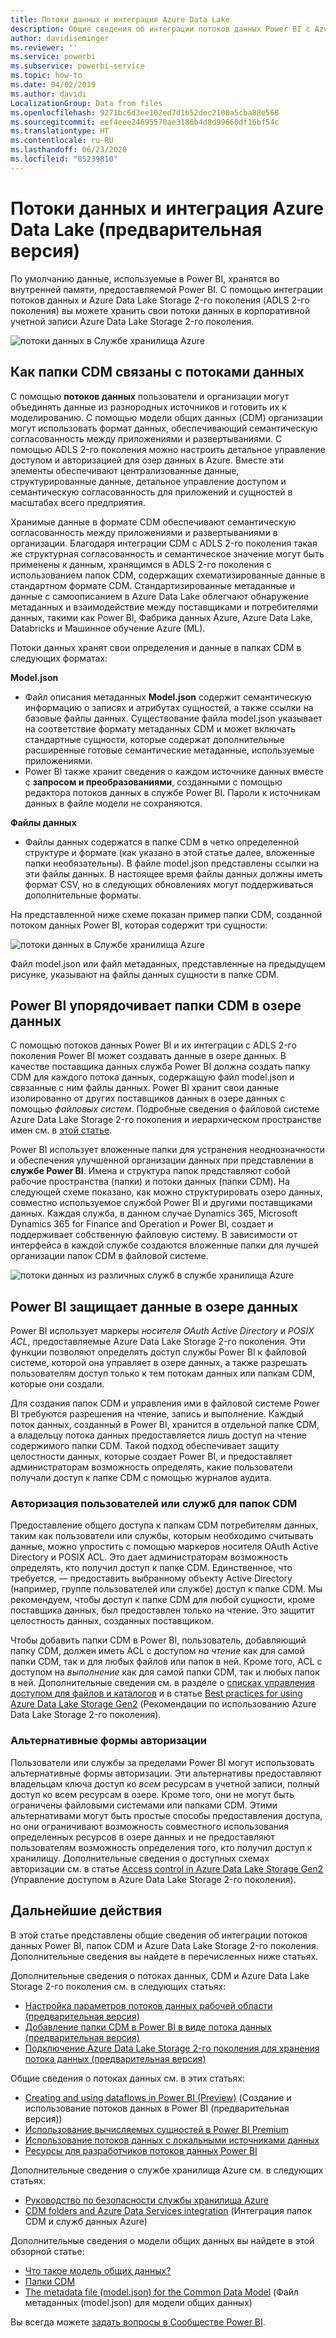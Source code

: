 ```yaml
---
title: Потоки данных и интеграция Azure Data Lake
description: Общие сведения об интеграции потоков данных Power BI с Azure Data Lake Storage 2-го поколения
author: davidiseminger
ms.reviewer: ''
ms.service: powerbi
ms.subservice: powerbi-service
ms.topic: how-to
ms.date: 04/02/2019
ms.author: davidi
LocalizationGroup: Data from files
ms.openlocfilehash: 9271bc6d3ee102ed7d1b52dec2100a5cba88e568
ms.sourcegitcommit: eef4eee24695570ae3186b4d8d99660df16bf54c
ms.translationtype: HT
ms.contentlocale: ru-RU
ms.lasthandoff: 06/23/2020
ms.locfileid: "85239810"
---
```

# <a name="dataflows-and-azure-data-lake-integration-preview"></a>Потоки данных и интеграция Azure Data Lake (предварительная версия)

По умолчанию данные, используемые в Power BI, хранятся во внутренней памяти, предоставляемой Power BI. С помощью интеграции потоков данных и Azure Data Lake Storage 2-го поколения (ADLS 2-го поколения) вы можете хранить свои потоки данных в корпоративной учетной записи Azure Data Lake Storage 2-го поколения. 

![потоки данных в Службе хранилища Azure](media/service-dataflows-azure-data-lake-integration/dataflows-azure-integration_01.jpg)

## <a name="how-cdm-folders-relate-to-dataflows"></a>Как папки CDM связаны с потоками данных

С помощью **потоков данных** пользователи и организации могут объединять данные из разнородных источников и готовить их к моделированию. С помощью модели общих данных (CDM) организации могут использовать формат данных, обеспечивающий семантическую согласованность между приложениями и развертываниями. C помощью ADLS 2-го поколения можно настроить детальное управление доступом и авторизацией для озер данных в Azure. Вместе эти элементы обеспечивают централизованные данные, структурированные данные, детальное управление доступом и семантическую согласованность для приложений и сущностей в масштабах всего предприятия.

Хранимые данные в формате CDM обеспечивают семантическую согласованность между приложениями и развертываниями в организации. Благодаря интеграции CDM с ADLS 2-го поколения такая же структурная согласованность и семантическое значение могут быть применены к данным, хранящимся в ADLS 2-го поколения с использованием папок CDM, содержащих схематизированные данные в стандартном формате CDM. Стандартизированные метаданные и данные с самоописанием в Azure Data Lake облегчают обнаружение метаданных и взаимодействие между поставщиками и потребителями данных, такими как Power BI, Фабрика данных Azure, Azure Data Lake, Databricks и Машинное обучение Azure (ML). 

Потоки данных хранят свои определения и данные в папках CDM в следующих форматах:

**Model.json**
* Файл описания метаданных **Model.json** содержит семантическую информацию о записях и атрибутах сущностей, а также ссылки на базовые файлы данных. Существование файла model.json указывает на соответствие формату метаданных CDM и может включать стандартные сущности, которые содержат дополнительные расширенные готовые семантические метаданные, используемые приложениями.
* Power BI также хранит сведения о каждом источнике данных вместе с **запросом и преобразованиями**, созданными с помощью редактора потоков данных в службе Power BI. Пароли к источникам данных в файле модели не сохраняются.

**Файлы данных**
* Файлы данных содержатся в папке CDM в четко определенной структуре и формате (как указано в этой статье далее, вложенные папки необязательны). В файле model.json представлены ссылки на эти файлы данных. В настоящее время файлы данных должны иметь формат CSV, но в следующих обновлениях могут поддерживаться дополнительные форматы. 

На представленной ниже схеме показан пример папки CDM, созданной потоком данных Power BI, которая содержит три сущности:

![потоки данных в Службе хранилища Azure](media/service-dataflows-azure-data-lake-integration/dataflows-azure-integration_01.jpg)

Файл model.json или файл метаданных, представленные на предыдущем рисунке, указывают на файлы данных сущности в папке CDM.

## <a name="power-bi-organizes-cdm-folders-in-the-data-lake"></a>Power BI упорядочивает папки CDM в озере данных

С помощью потоков данных Power BI и их интеграции с ADLS 2-го поколения Power BI может создавать данные в озере данных. В качестве поставщика данных служба Power BI должна создать папку CDM для каждого потока данных, содержащую файл model.json и связанные с ним файлы данных. Power BI хранит свои данные изолированно от других поставщиков данных в озере данных с помощью *файловых систем*. Подробные сведения о файловой системе Azure Data Lake Storage 2-го поколения и иерархическом пространстве имен см. в [этой статье](https://docs.microsoft.com/azure/storage/data-lake-storage/namespace).

Power BI использует вложенные папки для устранения неоднозначности и обеспечения улучшенной организации данных при представлении в **службе Power BI**. Имена и структура папок представляют собой рабочие пространства (папки) и потоки данных (папки CDM). На следующей схеме показано, как можно структурировать озеро данных, совместно используемое службой Power BI и другими поставщиками данных. Каждая служба, в данном случае Dynamics 365, Microsoft Dynamics 365 for Finance and Operation и Power BI, создает и поддерживает собственную файловую систему. В зависимости от интерфейса в каждой службе создаются вложенные папки для лучшей организации папок CDM в файловой системе. 

![потоки данных из различных служб в службе хранилища Azure](media/service-dataflows-azure-data-lake-integration/dataflows-azure-integration_02.jpg)

## <a name="power-bi-protects-data-in-the-data-lake"></a>Power BI защищает данные в озере данных

Power BI использует маркеры *носителя OAuth Active Directory* и *POSIX ACL*, предоставляемые Azure Data Lake Storage 2-го поколения. Эти функции позволяют определять доступ службы Power BI к файловой системе, которой она управляет в озере данных, а также разрешать пользователям доступ только к тем потокам данных или папкам CDM, которые они создали. 

Для создания папок CDM и управления ими в файловой системе Power BI требуются разрешения на чтение, запись и выполнение. Каждый поток данных, созданный в Power BI, хранится в отдельной папке CDM, а владельцу потока данных предоставляется лишь доступ на чтение содержимого папки CDM. Такой подход обеспечивает защиту целостности данных, которые создает Power BI, и предоставляет администраторам возможность определять, какие пользователи получали доступ к папке CDM с помощью журналов аудита. 

### <a name="authorizing-users-or-services-for-cdm-folders"></a>Авторизация пользователей или служб для папок CDM

Предоставление общего доступа к папкам CDM потребителям данных, таким как пользователи или службы, которым необходимо считывать данные, можно упростить с помощью маркеров носителя OAuth Active Directory и POSIX ACL. Это дает администраторам возможность определять, кто получил доступ к папке CDM. Единственное, что требуется, — предоставить выбранному объекту Active Directory (например, группе пользователей или службе) доступ к папке CDM. Мы рекомендуем, чтобы доступ к папке CDM для любой сущности, кроме поставщика данных, был предоставлен только на чтение. Это защитит целостность данных, созданных поставщиком.

Чтобы добавить папки CDM в Power BI, пользователь, добавляющий папку CDM, должен иметь ACL с доступом *на чтение* как для самой папки CDM, так и для любых файлов или папок в ней. Кроме того, ACL с доступом на *выполнение* как для самой папки CDM, так и любых папок в ней. Дополнительные сведения см. в разделе о [списках управления доступом для файлов и каталогов](https://docs.microsoft.com/azure/storage/blobs/data-lake-storage-access-control#access-control-lists-on-files-and-directories) и в статье [Best practices for using Azure Data Lake Storage Gen2](https://docs.microsoft.com/azure/storage/blobs/data-lake-storage-best-practices) (Рекомендации по использованию Azure Data Lake Storage 2-го поколения).


### <a name="alternative-forms-of-authorization"></a>Альтернативные формы авторизации

Пользователи или службы за пределами Power BI могут использовать альтернативные формы авторизации. Эти альтернативы предоставляют владельцам ключа доступ ко *всем* ресурсам в учетной записи, полный доступ ко всем ресурсам в озере. Кроме того, они не могут быть ограничены файловыми системами или папками CDM. Этими альтернативами могут быть простые способы предоставления доступа, но они ограничивают возможность совместного использования определенных ресурсов в озере данных и не предоставляют пользователям возможность определения того, кто получил доступ к хранилищу. Дополнительные сведения о доступных схемах авторизации см. в статье [Access control in Azure Data Lake Storage Gen2](https://docs.microsoft.com/azure/storage/blobs/data-lake-storage-access-control
) (Управление доступом в Azure Data Lake Storage 2-го поколения).


## <a name="next-steps"></a>Дальнейшие действия

В этой статье представлены общие сведения об интеграции потоков данных Power BI, папок CDM и Azure Data Lake Storage 2-го поколения. Дополнительные сведения вы найдете в перечисленных ниже статьях.

Дополнительные сведения о потоках данных, CDM и Azure Data Lake Storage 2-го поколения см. в следующих статьях:

* [Настройка параметров потоков данных рабочей области (предварительная версия)](service-dataflows-configure-workspace-storage-settings.md)
* [Добавление папки CDM в Power BI в виде потока данных (предварительная версия)](service-dataflows-add-cdm-folder.md)
* [Подключение Azure Data Lake Storage 2-го поколения для хранения потока данных (предварительная версия)](service-dataflows-connect-azure-data-lake-storage-gen2.md)

Общие сведения о потоках данных см. в этих статьях:

* [Creating and using dataflows in Power BI (Preview)](service-dataflows-create-use.md) (Создание и использование потоков данных в Power BI (предварительная версия))
* [Использование вычисляемых сущностей в Power BI Premium](service-dataflows-computed-entities-premium.md)
* [Использование потоков данных с локальными источниками данных](service-dataflows-on-premises-gateways.md)
* [Ресурсы для разработчиков потоков данных Power BI](service-dataflows-developer-resources.md)

Дополнительные сведения о службе хранилища Azure см. в следующих статьях:
* [Руководство по безопасности службы хранилища Azure](https://docs.microsoft.com/azure/storage/common/storage-security-guide)
* [CDM folders and Azure Data Services integration](https://aka.ms/cdmadstutorial) (Интеграция папок CDM и служб данных Azure)

Дополнительные сведения о модели общих данных вы найдете в этой обзорной статье:
* [Что такое модель общих данных?](https://docs.microsoft.com/powerapps/common-data-model/overview)
* [Папки CDM](https://go.microsoft.com/fwlink/?linkid=2045304)
* [The metadata file (model.json) for the Common Data Model](https://go.microsoft.com/fwlink/?linkid=2045521) (Файл метаданных (model.json) для модели общих данных)

Вы всегда можете [задать вопросы в Сообществе Power BI](https://community.powerbi.com/).
